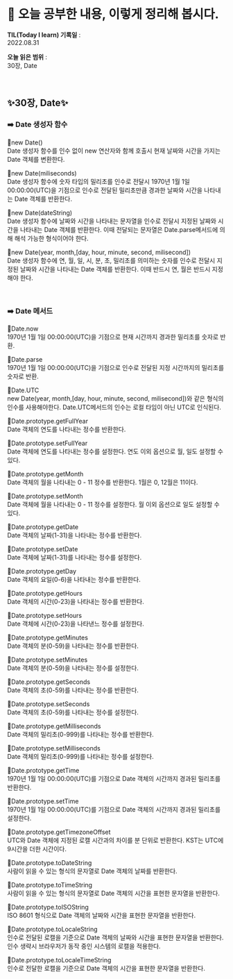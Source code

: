 # 📕 오늘 공부한 내용, 이렇게 정리해 봅시다.

**TIL(Today I learn) 기록일** : <br>
2022.08.31

**오늘 읽은 범위** : <br>
30장, Date

<br>

## ✨**30장, Date**✨

### ➡️ Date 생성자 함수

🔹new Date()<br>
Date 생성자 함수를 인수 없이 new 연산자와 함께 호출시 현재 날짜와 시간을 가지는 Date 객체를 변환한다.

🔹new Date(miliseconds)<br>
Date 생성자 함수에 숫자 타입의 밀리초를 인수로 전달시 1970년 1월 1일 00:00:00(UTC)을 기점으로 인수로 전달된 밀리초만큼 경과한 날짜와 시간을 나타내는 Date 객체를 반환한다.

🔹new Date(dateString)<br>
Date 생성자 함수에 날짜와 시간을 나타내는 문자열을 인수로 전달시 지정된 날짜와 시간을 나타내는 Date 객체를 반환한다. 이때 전달되는 문자열은 Date.parse메서드에 의해 해석 가능한 형식이어야 한다.

🔹new Date(year, month,[day, hour, minute, second, milisecond])<br>
Date 생성자 함수에 연, 월, 일, 시, 분, 초, 밀리초를 의미하는 숫자를 인수로 전달시 지정된 날짜와 시간을 나타내는 Date 객체를 반환한다. 이때 반드시 연, 월은 반드시 지정해야 한다.

<br>

### ➡️ Date 메서드

🔹Date.now<br>
1970년 1월 1일 00:00:00(UTC)을 기점으로 현재 시간까지 경과한 밀리초를 숫자로 반환.

🔹Date.parse<br>
1970년 1월 1일 00:00:00(UTC)을 기점으로 인수로 전달된 지정 시간까지의 밀리초를 숫자로 반환.

🔹Date.UTC<br>
new Date(year, month,[day, hour, minute, second, milisecond])와 같은 형식의 인수를 사용해야한다. Date.UTC메서드의 인수는 로컬 타임이 아닌 UTC로 인식된다.

🔹Date.prototype.getFullYear<br>
Date 객체의 연도를 나타내는 정수를 반환한다.

🔹Date.prototype.setFullYear<br>
Date 객체에 연도를 나타내는 정수를 설정한다. 연도 이외 옵션으로 월, 일도 설정할 수 있다.

🔹Date.prototype.getMonth<br>
Date 객체의 월을 나타내는 0 - 11 정수를 반환한다. 1월은 0, 12월은 11이다.

🔹Date.prototype.setMonth<br>
Date 객체에 월을 나타내는 0 - 11 정수를 설정한다. 월 이외 옵션으로 일도 설정할 수 있다.

🔹Date.prototype.getDate<br>
Date 객체의 날짜(1-31)을 나타내는 정수를 반환한다.

🔹Date.prototype.setDate<br>
Date 객체에 날짜(1-31)를 나타내는 정수를 설정한다.

🔹Date.prototype.getDay<br>
Date 객체의 요일(0-6)을 나타내는 정수를 반환한다.

🔹Date.prototype.getHours<br>
Date 객체의 시간(0-23)을 나타내는 정수를 반환한다.

🔹Date.prototype.setHours<br>
Date 객체에 시간(0-23)을 나타낸느 정수를 설정한다.

🔹Date.prototype.getMinutes<br>
Date 객체의 분(0-59)을 나타내는 정수를 반환한다.

🔹Date.prototype.setMinutes<br>
Date 객체의 분(0-59)을 나타내는 정수를 설정한다.

🔹Date.prototype.getSeconds<br>
Date 객체의 초(0-59)를 나타내는 정수를 반환한다.

🔹Date.prototype.setSeconds<br>
Date 객체의 초(0-59)를 나타내는 정수를 설정한다.

🔹Date.prototype.getMilliseconds<br>
Date 객체의 밀리초(0-999)를 나타내는 정수를 반환한다.

🔹Date.prototype.setMilliseconds<br>
Date 객체의 밀리초(0-999)를 나타내는 정수를 설정한다.

🔹Date.prototype.getTime<br>
1970년 1월 1일 00:00:00(UTC)를 기점으로 Date 객체의 시간까지 경과된 밀리초를 반환한다.

🔹Date.prototype.setTime<br>
1970년 1월 1일 00:00:00(UTC)를 기점으로 Date 객체의 시간까지 경과된 밀리초를 설정한다.

🔹Date.prototype.getTimezoneOffset<br>
UTC와 Date 객체에 지정된 로캘 시간과의 차이를 분 단위로 반환한다. KST는 UTC에 9시간을 더한 시간이다.

🔹Date.prototype.toDateString<br>
사람이 읽을 수 있는 형식의 문자열로 Date 객체의 날짜를 반환한다.

🔹Date.prototype.toTimeString<br>
사람이 읽을 수 있는 형식의 문자열로 Date 객체의 시간을 표현한 문자열을 반환한다.

🔹Date.prototype.toISOString<br>
ISO 8601 형식으로 Date 객체의 날짜와 시간을 표현한 문자열을 반환한다.

🔹Date.prototype.toLocaleString<br>
인수로 전달된 로캘을 기준으로 Date 객체의 날짜와 시간을 표현한 문자열을 반환한다. 인수 생략시 브라우저가 동작 중인 시스템의 로캘을 적용한다.

🔹Date.prototype.toLocaleTimeString<br>
인수로 전달한 로캘을 기준으로 Date 객체의 시간을 표현한 문자열을 반환한다.

